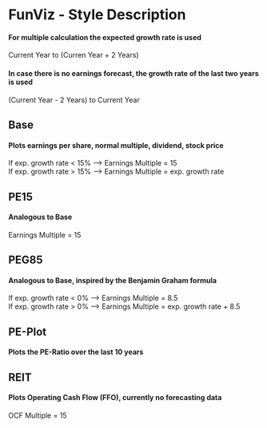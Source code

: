 # FunViz - Style Description 

#### For multiple calculation the expected growth rate is used<br/>
Current Year to (Curren Year + 2 Years)<br/>
#### In case there is no earnings forecast, the growth rate of the last two years is used<br/>
(Current Year - 2 Years) to Current Year

## Base
#### Plots earnings per share, normal multiple, dividend, stock price
If exp. growth rate < 15% --> Earnings Multiple = 15<br/>
If exp. growth rate > 15% --> Earnings Multiple = exp. growth rate
## PE15
#### Analogous to Base
Earnings Multiple = 15<br/>
## PEG85
#### Analogous to Base, inspired by the Benjamin Graham formula
If exp. growth rate < 0% --> Earnings Multiple = 8.5<br/>
If exp. growth rate > 0% --> Earnings Multiple = exp. growth rate + 8.5
## PE-Plot
#### Plots the PE-Ratio over the last 10 years
## REIT
#### Plots Operating Cash Flow (FFO), currently no forecasting data
OCF Multiple = 15


